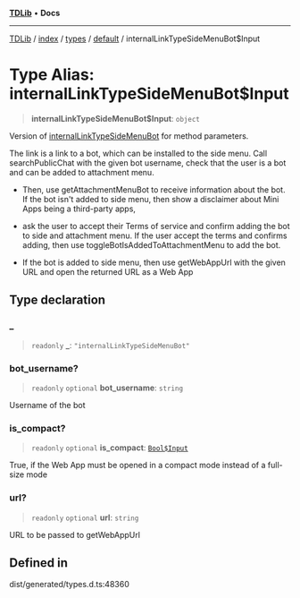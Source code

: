 [**TDLib**](../../../../../../README.md) • **Docs**

***

[TDLib](../../../../../../modules.md) / [index](../../../../../README.md) / [types](../../../README.md) / [default](../README.md) / internalLinkTypeSideMenuBot$Input

# Type Alias: internalLinkTypeSideMenuBot$Input

> **internalLinkTypeSideMenuBot$Input**: `object`

Version of [internalLinkTypeSideMenuBot](internalLinkTypeSideMenuBot.md) for method parameters.

The link is a link to a bot, which can be installed to the side menu. Call searchPublicChat with the given bot username, check that the user is a bot and can be added to attachment menu.

- Then, use getAttachmentMenuBot to receive information about the bot. If the bot isn't added to side menu, then show a disclaimer about Mini Apps being a third-party apps,

- ask the user to accept their Terms of service and confirm adding the bot to side and attachment menu. If the user accept the terms and confirms adding, then use toggleBotIsAddedToAttachmentMenu to add the bot.

- If the bot is added to side menu, then use getWebAppUrl with the given URL and open the returned URL as a Web App

## Type declaration

### \_

> `readonly` **\_**: `"internalLinkTypeSideMenuBot"`

### bot\_username?

> `readonly` `optional` **bot\_username**: `string`

Username of the bot

### is\_compact?

> `readonly` `optional` **is\_compact**: [`Bool$Input`](Bool$Input.md)

True, if the Web App must be opened in a compact mode instead of a full-size mode

### url?

> `readonly` `optional` **url**: `string`

URL to be passed to getWebAppUrl

## Defined in

dist/generated/types.d.ts:48360
